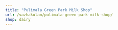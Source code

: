 ```yaml
---
title: "Pulimala Green Park Milk Shop"
url: /vazhakulam/pulimala-green-park-milk-shop/
shop: dairy
---
```

